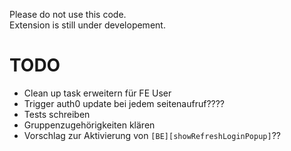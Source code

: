 Please do not use this code.<br/>
Extension is still under developement.

# TODO
- Clean up task erweitern für FE User
- Trigger auth0 update bei jedem seitenaufruf????
- Tests schreiben
- Gruppenzugehörigkeiten klären
- Vorschlag zur Aktivierung von ```[BE][showRefreshLoginPopup]```??